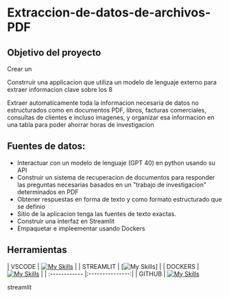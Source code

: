 # Extraccion-de-datos-de-archivos-PDF


## Objetivo del proyecto

Crear un 

Constrruir una applicacion que utiliza un modelo de lenguaje externo para extraer informacion clave sobre los 8 

Extraer automaticamente toda la informacion necesaria de datos no estructurados como en documentos PDF, libros, facturas comerciales, consultas de clientes e incluso imagenes, y organizar esa informacion en una tabla para poder ahorrar horas de investigacion 


## Fuentes de datos:


- Interactuar con un modelo de lenguaje (GPT 40) en python usando su API
- Construir un sistema de recuperacion de documentos para responder las preguntas necesarias basados en un "trabajo de investigacion" determinados en PDF
- Obtener respuestas en forma de texto y como formato estructurado que se definio
- Sitio de la aplicacion tenga las fuentes de texto exactas.
- Construir una interfaz en Streamlit
- Empaquetar e impleementar usando Dockers

## Herramientas

| VSCODE  | [![My Skills](https://skillicons.dev/icons?i=vscode)](https://skillicons.dev)  | 
| STREAMLIT | [![My Skills](https://go-skill-icons.vercel.app/api/icons?i=streamlit,yew&titles=true)]  |
| DOCKERS | [![My Skills](https://skillicons.dev/icons?i=docker)](https://skillicons.dev) | 
| :------------ |:---------------:| 
| GITHUB | [![My Skills](https://skillicons.dev/icons?i=git,github)](https://skillicons.dev)




streamlit




